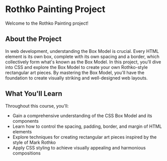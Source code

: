 # Rothko Painting Project

Welcome to the Rothko Painting project!

## About the Project

In web development, understanding the Box Model is crucial. Every HTML element is its own box, complete with its own spacing and a border, which collectively form what's known as the Box Model. In this project, you'll dive into CSS and explore the Box Model to create your own Rothko-style rectangular art pieces. By mastering the Box Model, you'll have the foundation to create visually striking and well-designed web layouts.

## What You'll Learn

Throughout this course, you'll:

- Gain a comprehensive understanding of the CSS Box Model and its components
- Learn how to control the spacing, padding, border, and margin of HTML elements
- Explore techniques for creating rectangular art pieces inspired by the style of Mark Rothko
- Apply CSS styling to achieve visually appealing and harmonious compositions